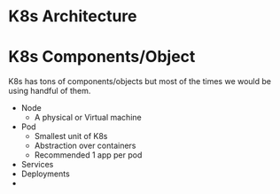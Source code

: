 # K8s Architecture
# K8s Components/Object
K8s has tons of components/objects but most of the times we would be using handful of them.
- Node
  - A physical or Virtual machine
- Pod
  - Smallest unit of K8s
  - Abstraction over containers
  - Recommended 1 app per pod  
- Services
- Deployments
- 
